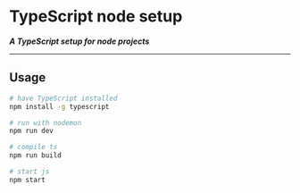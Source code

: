 # TypeScript node setup

***A TypeScript setup for node projects***


---

## Usage

```bash
# have TypeScript installed
npm install -g typescript

# run with nodemon
npm run dev

# compile ts
npm run build

# start js
npm start
```
